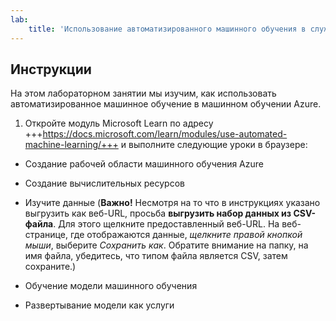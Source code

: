 ```yaml
---
lab:
    title: 'Использование автоматизированного машинного обучения в службе машинного обучения Azure'
---
```


## Инструкции
На этом лабораторном занятии мы изучим, как использовать автоматизированное машинное обучение в машинном обучении Azure.

1.	Откройте модуль Microsoft Learn по адресу +++https://docs.microsoft.com/learn/modules/use-automated-machine-learning/+++ и выполните следующие уроки в браузере: 

- Создание рабочей области машинного обучения Azure
- Создание вычислительных ресурсов
- Изучите данные (**Важно!** Несмотря на то что в инструкциях указано выгрузить как веб-URL, просьба **выгрузить набор данных из CSV-файла**. Для этого щелкните предоставленный веб-URL. На веб-странице, где отображаются данные, _щелкните правой кнопкой мыши_, выберите _Сохранить как_. Обратите внимание на папку, на имя файла, убедитесь, что типом файла является CSV, затем сохраните.) 
   
- Обучение модели машинного обучения 
- Развертывание модели как услуги 

